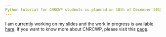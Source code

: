 ```yaml
---
Python tutorial for CNRCWP students is planned on 18th of December 2013
---
```


I am currently working on my slides and the work in progress is available <a href="{{site.baseurl}}/CNRCWP_student_workshop_2013-12-17/Python_CNRCWP_tutorial.slides.html">here</a>.
If you want to know more about CNRCWP, please visit this <a href="http://cnrcwp.uqam.ca">page</a>.
